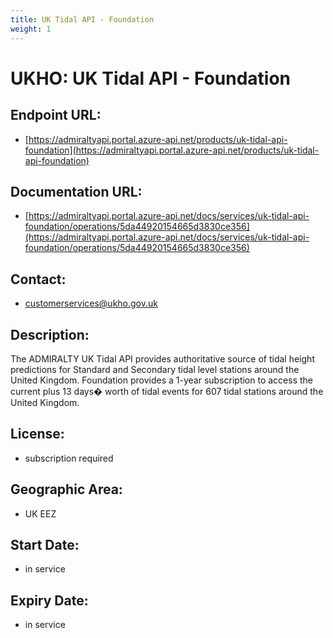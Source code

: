```yaml
---
title: UK Tidal API - Foundation
weight: 1
---
```


# UKHO: UK Tidal API - Foundation

## Endpoint URL:
 - [https://admiraltyapi.portal.azure-api.net/products/uk-tidal-api-foundation](https://admiraltyapi.portal.azure-api.net/products/uk-tidal-api-foundation)

## Documentation URL:
 - [https://admiraltyapi.portal.azure-api.net/docs/services/uk-tidal-api-foundation/operations/5da44920154665d3830ce356](https://admiraltyapi.portal.azure-api.net/docs/services/uk-tidal-api-foundation/operations/5da44920154665d3830ce356)

## Contact:
 - [customerservices@ukho.gov.uk](mailto:customerservices@ukho.gov.uk)

## Description:
The ADMIRALTY UK Tidal API provides authoritative source of tidal height predictions for Standard and Secondary tidal level stations around the United Kingdom. Foundation provides a 1-year subscription to access the current plus 13 days� worth of tidal events for 607 tidal stations around the United Kingdom.

## License:
 - subscription required

## Geographic Area:
 - UK EEZ

## Start Date:
 - in service

## Expiry Date:
 - in service

